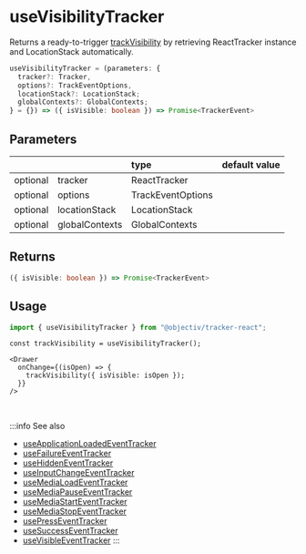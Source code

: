 # useVisibilityTracker

Returns a ready-to-trigger [trackVisibility](/tracking/react/api-reference/eventTrackers/trackVisibility.md) by retrieving ReactTracker instance and LocationStack automatically.

```ts
useVisibilityTracker = (parameters: {
  tracker?: Tracker,
  options?: TrackEventOptions,
  locationStack?: LocationStack;
  globalContexts?: GlobalContexts;
} = {}) => ({ isVisible: boolean }) => Promise<TrackerEvent>
```

## Parameters
|          |                | type              | default value |
|:--------:|:---------------|:------------------|:--------------|
| optional | tracker        | ReactTracker      |               |
| optional | options        | TrackEventOptions |               |
| optional | locationStack  | LocationStack     |               |
| optional | globalContexts | GlobalContexts    |               |

## Returns
```ts
({ isVisible: boolean }) => Promise<TrackerEvent>
```

## Usage
```ts
import { useVisibilityTracker } from "@objectiv/tracker-react";
```

```tsx title="Scenario: third party drawer with onChange callback carrying the latest state"
const trackVisibility = useVisibilityTracker();

<Drawer
  onChange={(isOpen) => {
    trackVisibility({ isVisible: isOpen });
  }}
/>
```

<br />

:::info See also
- [useApplicationLoadedEventTracker](/tracking/react/api-reference/hooks/eventTrackers/useApplicationLoadedEventTracker.md)
- [useFailureEventTracker](/tracking/react/api-reference/hooks/eventTrackers/useFailureEventTracker.md)
- [useHiddenEventTracker](/tracking/react/api-reference/hooks/eventTrackers/useHiddenEventTracker.md)
- [useInputChangeEventTracker](/tracking/react/api-reference/hooks/eventTrackers/useInputChangeEventTracker.md)
- [useMediaLoadEventTracker](/tracking/react/api-reference/hooks/eventTrackers/useMediaLoadEventTracker.md)
- [useMediaPauseEventTracker](/tracking/react/api-reference/hooks/eventTrackers/useMediaPauseEventTracker.md)
- [useMediaStartEventTracker](/tracking/react/api-reference/hooks/eventTrackers/useMediaStartEventTracker.md)
- [useMediaStopEventTracker](/tracking/react/api-reference/hooks/eventTrackers/useMediaStopEventTracker.md)
- [usePressEventTracker](/tracking/react/api-reference/hooks/eventTrackers/usePressEventTracker.md)
- [useSuccessEventTracker](/tracking/react/api-reference/hooks/eventTrackers/useSuccessEventTracker.md)
- [useVisibleEventTracker](/tracking/react/api-reference/hooks/eventTrackers/useVisibleEventTracker.md)
:::

